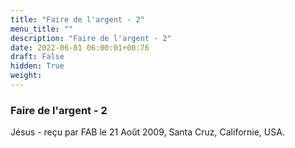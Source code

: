 ```yaml
---
title: "Faire de l'argent - 2"
menu_title: ""
description: "Faire de l'argent - 2"
date: 2022-06-01 06:00:01+00:76
draft: False
hidden: True
weight:
---
```

### Faire de l'argent - 2

Jésus - reçu par FAB le 21 Août 2009, Santa Cruz, Californie, USA.



